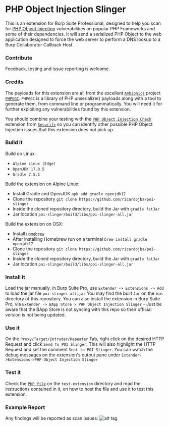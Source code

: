 # PHP Object Injection Slinger

This is an extension for Burp Suite Professional, designed to help you scan for [PHP Object Injection](https://www.owasp.org/index.php/PHP_Object_Injection) vulnerabilities on popular PHP Frameworks and some of their dependencies.
It will send a serialized PHP Object to the web application designed to force the web server to perform a DNS lookup to a Burp Collaborator Callback Host.


### Contribute
Feedback, testing and issue reporting is welcome.


### Credits
The payloads for this extension are all from the excellent [`Ambionics`](https://ambionics.io/blog) project [`PHPGGC`](https://github.com/ambionics/phpggc).
`PHPGGC` is a library of PHP unserialize() payloads along with a tool to generate them, from command line or programmatically.
You will need it for further exploiting any vulnerabilities found by this extension.

You should combine your testing with the [`PHP Object Injection Check`](https://github.com/securifybv/PHPUnserializeCheck) extension from [`Securify`](https://securify.nl) so you can identify other possible PHP Object Injection issues that this extension does not pick up.


### Build it

Build on Linux:
 * `Alpine Linux (Edge)`
 * `OpenJDK 17.0.5`
 * `Gradle 7.5.1`


Build the extension on Alpine Linux:
 * Install Gradle and OpenJDK `apk add gradle openjdk17` 
 * Clone the repository `git clone https://github.com/ricardojba/poi-slinger`
 * Inside the cloned repository directory, build the Jar with `gradle fatJar`
 * Jar location `poi-slinger/build/libs/poi-slinger-all.jar`


Build the extension on OSX:
 * Install [`Homebrew`](https://docs.brew.sh/Installation)
 * After installing Homebrew run on a terminal `brew install gradle openjdk17`
 * Clone the repository `git clone https://github.com/ricardojba/poi-slinger`
 * Inside the cloned repository directory, build the Jar with `gradle fatJar`
 * Jar location `poi-slinger/build/libs/poi-slinger-all.jar`


### Install it
Load the jar manually, in Burp Suite Pro, use `Extender -> Extensions -> Add` to load the jar file `poi-slinger-all.jar`
You may find the built `Jar` on the `bin` directory of this repository.
You can also install the extension in Burp Suite Pro, via `Extender -> BApp Store > PHP Object Injection Slinger` - Just be aware that the BApp Store is not syncing with this repo so their official version is not being updated.


### Use it
On the `Proxy/Target/Intruder/Repeater` Tab, right click on the desired HTTP Request and click `Send To POI Slinger`. This will also highlight the HTTP Request and set the comment `Sent to POI Slinger`.
You can watch the debug messages on the extension's output pane under `Extender->Extensions->PHP Object Injection Slinger`


### Test it
Check the [`PHP file`](https://github.com/ricardojba/poi-slinger/blob/master/test-extension/guzzle-poi-slinger-test.php) on the `test-extension` directory and read the instructions contained in it, on how to host the file and use it to test this extension.


### Example Report
Any findings will be reported as scan issues:
![alt tag](https://raw.githubusercontent.com/ricardojba/POI-Slinger/master/img/report-example.png)
